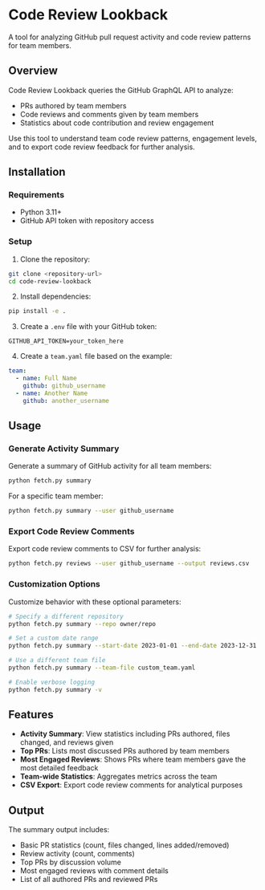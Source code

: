 # Code Review Lookback

A tool for analyzing GitHub pull request activity and code review patterns for team members.

## Overview

Code Review Lookback queries the GitHub GraphQL API to analyze:
- PRs authored by team members
- Code reviews and comments given by team members
- Statistics about code contribution and review engagement

Use this tool to understand team code review patterns, engagement levels, and to export code review feedback for further analysis.

## Installation

### Requirements
- Python 3.11+
- GitHub API token with repository access

### Setup

1. Clone the repository:
```bash
git clone <repository-url>
cd code-review-lookback
```

2. Install dependencies:
```bash
pip install -e .
```

3. Create a `.env` file with your GitHub token:
```
GITHUB_API_TOKEN=your_token_here
```

4. Create a `team.yaml` file based on the example:
```yaml
team:
  - name: Full Name
    github: github_username
  - name: Another Name
    github: another_username
```

## Usage

### Generate Activity Summary

Generate a summary of GitHub activity for all team members:

```bash
python fetch.py summary
```

For a specific team member:

```bash
python fetch.py summary --user github_username
```

### Export Code Review Comments

Export code review comments to CSV for further analysis:

```bash
python fetch.py reviews --user github_username --output reviews.csv
```

### Customization Options

Customize behavior with these optional parameters:

```bash
# Specify a different repository
python fetch.py summary --repo owner/repo

# Set a custom date range
python fetch.py summary --start-date 2023-01-01 --end-date 2023-12-31

# Use a different team file
python fetch.py summary --team-file custom_team.yaml

# Enable verbose logging
python fetch.py summary -v
```

## Features

- **Activity Summary**: View statistics including PRs authored, files changed, and reviews given
- **Top PRs**: Lists most discussed PRs authored by team members
- **Most Engaged Reviews**: Shows PRs where team members gave the most detailed feedback
- **Team-wide Statistics**: Aggregates metrics across the team
- **CSV Export**: Export code review comments for analytical purposes

## Output

The summary output includes:

- Basic PR statistics (count, files changed, lines added/removed)
- Review activity (count, comments)  
- Top PRs by discussion volume
- Most engaged reviews with comment details
- List of all authored PRs and reviewed PRs
